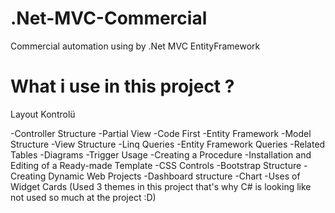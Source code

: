 # .Net-MVC-Commercial
Commercial automation using by .Net MVC EntityFramework
# What i use in this project ?
Layout Kontrolü

-Controller Structure
-Partial View
-Code First
-Entity Framework
-Model Structure
-View Structure
-Linq Queries
-Entity Framework Queries
-Related Tables
-Diagrams
-Trigger Usage
-Creating a Procedure
-Installation and Editing of a Ready-made Template
-CSS Controls
-Bootstrap Structure
-Creating Dynamic Web Projects
-Dashboard structure
-Chart
-Uses of Widget Cards
(Used 3 themes in this project that's why C# is looking like not used so much at the project :D)
